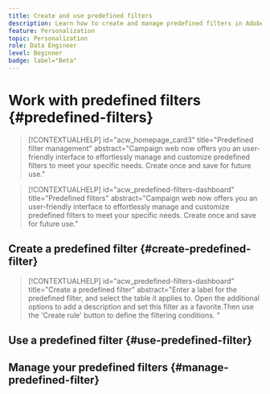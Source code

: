 ```yaml
---
title: Create and use predefined filters
description: Learn how to create and manage predefined filters in Adobe Campaign web UI
feature: Personalization
topic: Personalization
role: Data Engineer
level: Beginner
badge: label="Beta" 
---
```

# Work with predefined filters {#predefined-filters}

>[!CONTEXTUALHELP]
>id="acw_homepage_card3"
>title="Predefined filter management"
>abstract="Campaign web now offers you an user-friendly interface to effortlessly manage and customize predefined filters to meet your specific needs. Create once and save for future use."

>[!CONTEXTUALHELP]
>id="acw_predefined-filters-dashboard"
>title="Predefined filters"
>abstract="Campaign web now offers you an user-friendly interface to effortlessly manage and customize predefined filters to meet your specific needs. Create once and save for future use."

## Create a predefined filter {#create-predefined-filter}


>[!CONTEXTUALHELP]
>id="acw_predefined-filters-dashboard"
>title="Create a predefined filter"
>abstract="Enter a label for the predefined filter, and select the table it applies to. Open the additional options to add a description and set this filter as a favorite.Then use the 'Create rule' button to define the filtering conditions. "

## Use a predefined filter {#use-predefined-filter}



## Manage your predefined filters {#manage-predefined-filter}

